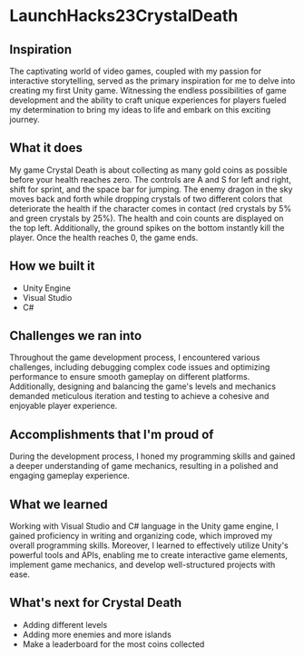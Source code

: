 # LaunchHacks23CrystalDeath
## Inspiration
The captivating world of video games, coupled with my passion for interactive storytelling, served as the primary inspiration for me to delve into creating my first Unity game. Witnessing the endless possibilities of game development and the ability to craft unique experiences for players fueled my determination to bring my ideas to life and embark on this exciting journey.
## What it does
My game Crystal Death is about collecting as many gold coins as possible before your health reaches zero. The controls are A and S for left and right, shift for sprint,  and the space bar for jumping. The enemy dragon in the sky moves back and forth while dropping crystals of two different colors that deteriorate the health if the character comes in contact (red crystals by 5% and green crystals by 25%).  The health and coin counts are displayed on the top left. Additionally, the ground spikes on the bottom instantly kill the player. Once the health reaches 0, the game ends.

## How we built it
- Unity Engine
- Visual Studio
- C#
## Challenges we ran into
Throughout the game development process, I encountered various challenges, including debugging complex code issues and optimizing performance to ensure smooth gameplay on different platforms. Additionally, designing and balancing the game's levels and mechanics demanded meticulous iteration and testing to achieve a cohesive and enjoyable player experience.

## Accomplishments that I'm proud of
During the development process, I honed my programming skills and gained a deeper understanding of game mechanics, resulting in a polished and engaging gameplay experience.

## What we learned
Working with Visual Studio and C# language in the Unity game engine, I gained proficiency in writing and organizing code, which improved my overall programming skills. Moreover, I learned to effectively utilize Unity's powerful tools and APIs, enabling me to create interactive game elements, implement game mechanics, and develop well-structured projects with ease.

## What's next for Crystal Death
- Adding different levels
- Adding  more enemies and more islands
- Make a leaderboard for the most coins collected
